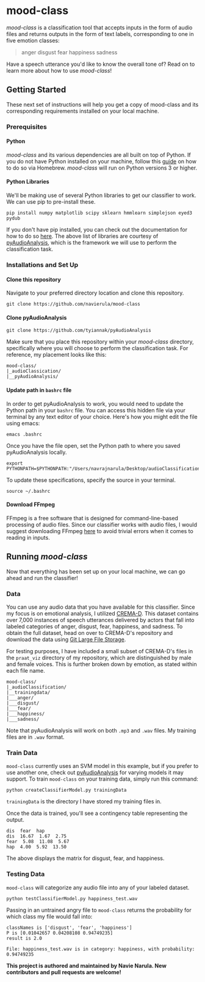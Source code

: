# mood-class

<i>mood-class</i> is a classification tool that accepts inputs in the form of audio files and returns outputs in the form of text labels, corresponding to one in five emotion classes:
> anger 
> disgust 
> fear
> happiness
> sadness

Have a speech utterance you'd like to know the overall tone of? Read on to learn more about how to use <i>mood-class</i>!

## Getting Started

These next set of instructions will help you get a copy of mood-class and its corresponding requirements installed on your local machine.

### Prerequisites

#### Python
<i>mood-class</i> and its various dependencies are all built on top of Python. If you do not have Python installed on your machine, follow this [guide](https://wsvincent.com/install-python3-mac/) on how to do so via Homebrew. <i>mood-class</i> will run on Python versions 3 or higher.

#### Python Libraries
We'll be making use of several Python libraries to get our classifier to work. We can use pip to pre-install these. 
```
pip install numpy matplotlib scipy sklearn hmmlearn simplejson eyed3 pydub
```
If you don't have pip installed, you can check out the documentation for how to do so [here](https://pip.pypa.io/en/stable/installing/). The above list of libraries are courtesy of [pyAudioAnalysis](https://github.com/tyiannak/pyAudioAnalysis), which is the framework we will use to perform the classification task. 

### Installations and Set Up

#### Clone this repository

Navigate to your preferred directory location and clone this repository.

```
git clone https://github.com/navierula/mood-class
```
#### Clone pyAudioAnalysis

```
git clone https://github.com/tyiannak/pyAudioAnalysis
```
Make sure that you place this repository within your <i>mood-class</i> directory, specifically where you will choose to perform the classification task. For reference, my placement looks like this:
```
mood-class/
|_audioClassication/
|__pyAudioAnalysis/
```

#### Update path in `bashrc` file

In order to get pyAudioAnalysis to work, you would need to update the Python path in your `bashrc` file. You can access this hidden file via your terminal by any text editor of your choice. Here's how you might edit the file using emacs:

```
emacs .bashrc
```
Once you have the file open, set the Python path to where you saved pyAudioAnalysis locally. 

```
export PYTHONPATH=$PYTHONPATH:"/Users/navrajnarula/Desktop/audioClassification/pyAudioAnalysis
```

To update these specifications, specify the source in your terminal.

```
source ~/.bashrc
```
#### Download FFmpeg 

FFmpeg is a free software that is designed for command-line-based processing of audio files. Since our classifier works with audio files, I would suggest downloading FFmpeg [here](https://www.ffmpeg.org/download.html) to avoid trivial errors when it comes to reading in inputs. 

## Running <i>mood-class</i>

Now that everything has been set up on your local machine, we can go ahead and run the classifier!

### Data

You can use any audio data that you have available for this classifier. Since my focus is on emotional analysis, I utilized [CREMA-D](https://github.com/CheyneyComputerScience/CREMA-D). This dataset contains over 7,000 instances of speech utterances delivered by actors that fall into labeled categories of anger, disgust, fear, happiness, and sadness. To obtain the full dataset, head on over to CREMA-D's repository and download the data using [Git Large File Storage](https://git-lfs.github.com/). 

For testing purposes, I have included a small subset of CREMA-D's files in the `praat_viz` directory of my repository, which are distinguished by male and female voices. This is further broken down by emotion, as stated within each file name.

```
mood-class/
|_audioClassification/
|__trainingdata/
|___anger/
|___disgust/
|___fear/
|___happiness/
|___sadness/
```
Note that pyAudioAnalysis will work on both `.mp3` and `.wav` files. My training files are in `.wav` format.

### Train Data

`mood-class` currently uses an SVM model in this example, but if you prefer to use another one, check out [pyAudioAnalysis](https://github.com/tyiannak/pyAudioAnalysis) for varying models it may support. To train `mood-class` on your training data, simply run this command:

```
python createClassifierModel.py trainingData
```
`trainingData` is the directory I have stored my training files in.

Once the data is trained, you'll see a contingency table representing the output.

```
dis  fear  hap  
dis  16.67  1.67  2.75  
fear  5.08  11.08  5.67  
hap  4.00  5.92  13.50  
```
The above displays the matrix for disgust, fear, and happiness.

### Testing Data

`mood-class` will categorize any audio file into any of your labeled dataset. 

```
python testClassifierModel.py happiness_test.wav
```
Passing in an untrained angry file to `mood-class` returns the probability for which class my file would fall into:

```
classNames is ['disgust', 'fear', 'happiness']
P is [0.01042657 0.04208108 0.94749235]
result is 2.0

File: happiness_test.wav is in category: happiness, with probability:  0.94749235
```


<b> This project is authored and maintained by Navie Narula. New contributors and pull requests are welcome!</b>
